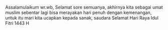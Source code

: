 Assalamulaikum wr.wb, 
Selamat sore semuanya, akhirnya kita sebagai umat muslim sebentar lagi bisa merayakan hari penuh dengan kemenangan, untuk itu mari kita ucapkan kepada sanak, saudara 
Selamat Hari Raya Idul Fitri 1443 H
